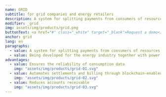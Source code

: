 ```yaml
---
name: GRID
subtitle: for grid companies and energy retailers
description: A system for splitting payments from consumers of resources to suppliers based on smart contracts
modifier: _grid
img: assets/img/products/grid.png
buttonText: <a href="#" class="_white" target="_blank">Request a demo</a>
anchor: grid
lang: en
paragraphs:
  - value: A system for splitting payments from consumers of resources to suppliers based on smart contracts.
  - value: Being developed for the energy industry together with power engineering company <a href="http://moselectro.ru/" target="_blank">Moselectro</a>.
advantages:
  - value: Ensures the reliability of consumption data
    img: "assets/img/products/grid-01.svg"
  - value: Automates settlements and billing through blockchain-enabled smart contracts
    img: "assets/img/products/grid-02.svg"
  - value: Reduces accounts receivable
    img: "assets/img/products/grid-03.svg"
---
```

